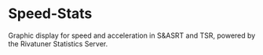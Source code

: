 # Speed-Stats
Graphic display for speed and acceleration in S&amp;ASRT and TSR, powered by the Rivatuner Statistics Server.
